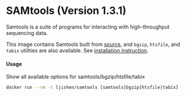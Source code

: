 # SAMtools (Version 1.3.1)Samtools is a suite of programs for interacting with high-throughput sequencing data.This image contains Samtools built from [source](http://www.htslib.org/download/), and `bgzip`, `htsfile`, and `tabix` utilities are also available. See [installation instruction](https://github.com/samtools/samtools/blob/develop/INSTALL).#### UsageShow all available options for samtools/bgzip/htsfile/tabix```bashdocker run --rm -t ljishen/samtools [samtools|bgzip|htsfile|tabix]```